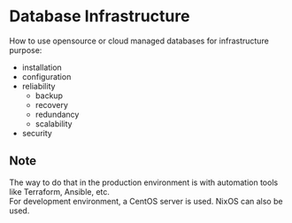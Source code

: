 # Database Infrastructure
How to use opensource or cloud managed databases for infrastructure purpose:
- installation
- configuration
- reliability
  - backup
  - recovery
  - redundancy
  - scalability
- security
## Note
The way to do that in the production environment is with automation tools like Terraform, Ansible, etc.\
For development environment, a CentOS server is used. NixOS can also be used. 
